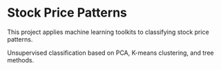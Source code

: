 # Stock Price Patterns

This project applies machine learning toolkits to classifying stock price patterns. 

Unsupervised classification based on PCA, K-means clustering, and tree methods.


